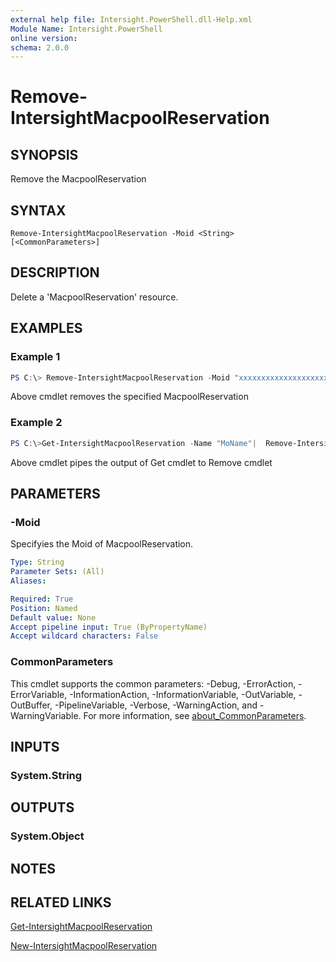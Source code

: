 ```yaml
---
external help file: Intersight.PowerShell.dll-Help.xml
Module Name: Intersight.PowerShell
online version:
schema: 2.0.0
---
```


# Remove-IntersightMacpoolReservation

## SYNOPSIS
Remove the MacpoolReservation

## SYNTAX

```
Remove-IntersightMacpoolReservation -Moid <String> [<CommonParameters>]
```

## DESCRIPTION
Delete a &apos;MacpoolReservation&apos; resource.

## EXAMPLES

### Example 1
```powershell
PS C:\> Remove-IntersightMacpoolReservation -Moid "xxxxxxxxxxxxxxxxxxxxxxxxxxx"
```
Above cmdlet removes the specified MacpoolReservation 

### Example 2
```powershell
PS C:\>Get-IntersightMacpoolReservation -Name "MoName"|  Remove-IntersightMacpoolReservation
```
Above cmdlet pipes the output of Get cmdlet to Remove cmdlet

## PARAMETERS

### -Moid
Specifyies the Moid of MacpoolReservation.

```yaml
Type: String
Parameter Sets: (All)
Aliases:

Required: True
Position: Named
Default value: None
Accept pipeline input: True (ByPropertyName)
Accept wildcard characters: False
```

### CommonParameters
This cmdlet supports the common parameters: -Debug, -ErrorAction, -ErrorVariable, -InformationAction, -InformationVariable, -OutVariable, -OutBuffer, -PipelineVariable, -Verbose, -WarningAction, and -WarningVariable. For more information, see [about_CommonParameters](http://go.microsoft.com/fwlink/?LinkID=113216).

## INPUTS

### System.String

## OUTPUTS

### System.Object
## NOTES

## RELATED LINKS

[Get-IntersightMacpoolReservation](./Get-IntersightMacpoolReservation.md)

[New-IntersightMacpoolReservation](./New-IntersightMacpoolReservation.md)

